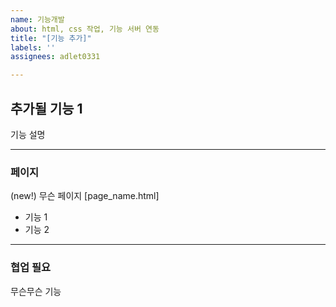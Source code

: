 ```yaml
---
name: 기능개발
about: html, css 작업, 기능 서버 연동
title: "[기능 추가]"
labels: ''
assignees: adlet0331

---
```


## 추가될 기능 1

기능 설명

---
### 페이지

(new!) 무슨 페이지 [page_name.html]

- 기능 1
- 기능 2

---
### 협업 필요

무슨무슨 기능
